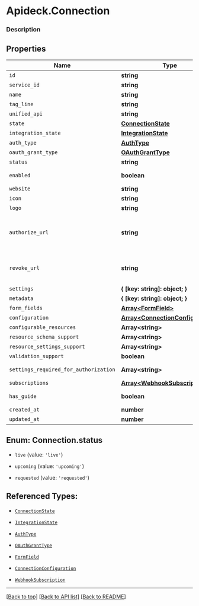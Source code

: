 # Apideck.Connection

### Description

## Properties
Name | Type | Description | Notes
------------ | ------------- | ------------- | -------------
`id` | **string** | The unique identifier of the connection. | [optional] 
`service_id` | **string** | The ID of the service this connection belongs to. | [optional] 
`name` | **string** | The name of the connection | [optional] 
`tag_line` | **string** |  | [optional] 
`unified_api` | **string** | The unified API category where the connection belongs to. | [optional] 
`state` | [**ConnectionState**](ConnectionState.md) |  | [optional] 
`integration_state` | [**IntegrationState**](IntegrationState.md) |  | [optional] 
`auth_type` | [**AuthType**](AuthType.md) |  | [optional] 
`oauth_grant_type` | [**OAuthGrantType**](OAuthGrantType.md) |  | [optional] 
`status` | **string** | Status of the connection. | [optional] 
`enabled` | **boolean** | Whether the connection is enabled or not. You can enable or disable a connection using the Update Connection API. | [optional] 
`website` | **string** | The website URL of the connection | [optional] 
`icon` | **string** | A visual icon of the connection, that will be shown in the Vault | [optional] 
`logo` | **string** | The logo of the connection, that will be shown in the Vault | [optional] 
`authorize_url` | **string** | The OAuth redirect URI. Redirect your users to this URI to let them authorize your app in the connector\'s UI. Before you can use this URI, you must add &#x60;redirect_uri&#x60; as a query parameter to the &#x60;authorize_url&#x60;. Be sure to URL encode the &#x60;redirect_uri&#x60; part. Your users will be redirected to this &#x60;redirect_uri&#x60; after they granted access to your app in the connector\'s UI. | [optional] 
`revoke_url` | **string** | The OAuth revoke URI. Redirect your users to this URI to revoke this connection. Before you can use this URI, you must add &#x60;redirect_uri&#x60; as a query parameter. Your users will be redirected to this &#x60;redirect_uri&#x60; after they granted access to your app in the connector\'s UI. | [optional] 
`settings` | **{ [key: string]: object; }** | Connection settings. Values will persist to &#x60;form_fields&#x60; with corresponding id | [optional] 
`metadata` | **{ [key: string]: object; }** | Attach your own consumer specific metadata | [optional] 
`form_fields` | [**Array&lt;FormField&gt;**](FormField.md) | The settings that are wanted to create a connection. | [optional] 
`configuration` | [**Array&lt;ConnectionConfiguration&gt;**](ConnectionConfiguration.md) |  | [optional] 
`configurable_resources` | **Array&lt;string&gt;** |  | [optional] 
`resource_schema_support` | **Array&lt;string&gt;** |  | [optional] 
`resource_settings_support` | **Array&lt;string&gt;** |  | [optional] 
`validation_support` | **boolean** |  | [optional] 
`settings_required_for_authorization` | **Array&lt;string&gt;** | List of settings that are required to be configured on integration before authorization can occur | [optional] 
`subscriptions` | [**Array&lt;WebhookSubscription&gt;**](WebhookSubscription.md) |  | [optional] 
`has_guide` | **boolean** | Whether the connector has a guide available in the developer docs or not (https://docs.apideck.com/connectors/{service_id}/docs/consumer+connection). | [optional] 
`created_at` | **number** |  | [optional] 
`updated_at` | **number** |  | [optional] 





<a name="ConnectionStatus"></a>
## Enum: Connection.status


* `live` (value: `'live'`)

* `upcoming` (value: `'upcoming'`)

* `requested` (value: `'requested'`)




## Referenced Types:





* [`ConnectionState`](ConnectionState.md)
* [`IntegrationState`](IntegrationState.md)
* [`AuthType`](AuthType.md)
* [`OAuthGrantType`](OAuthGrantType.md)









* [`FormField`](FormField.md)
* [`ConnectionConfiguration`](ConnectionConfiguration.md)





* [`WebhookSubscription`](WebhookSubscription.md)




---

[[Back to top]](#) [[Back to API list]](../../../../README.md#documentation-for-api-endpoints) [[Back to README]](../../../../README.md)


